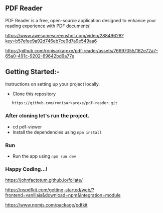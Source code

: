 ## PDF Reader
PDF Reader is a free, open-source application designed to enhance your reading experience with PDF documents!

https://www.awesomescreenshot.com/video/28849628?key=b57efee9a92d746eb7ce9d7a9e549aa6

https://github.com/ronisarkarexe/pdf-reader/assets/76697055/162e72a7-65a0-491c-9202-69642bd9a77e


## Getting Started:-

Instructions on setting up your project locally.

- Clone this repository
```sh
   https://github.com/ronisarkarexe/pdf-reader.git
```

### After cloning let's run the project.
- cd pdf-viewer
- Install the dependencies using `npm install`

### Run
- Run the app using `npm run dev`

### Happy Coding...!

https://johnfactotum.github.io/foliate/

https://pspdfkit.com/getting-started/web/?frontend=vanillajs&download=npm&integration=module

https://www.npmjs.com/package/pdfkit
